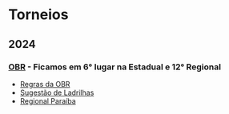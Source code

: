 # Torneios

## 2024

### [OBR](https://obr.robocup.org.br/) - Ficamos em 6° lugar na Estadual e 12° Regional
- [Regras da OBR](https://obr.robocup.org.br/wp-content/uploads/2024/05/2024-Manual-de-Regras-e-Instrucoes-Regional_Estadual-Presencial.v1.1-.pdf)
- [Sugestão de Ladrilhas](https://obr.robocup.org.br/wp-content/uploads/2024/03/Robotica-de-Resgate-Sugestoes-de-Ladrilhos.pdf)
- [Regional Paraíba](https://obr.robocup.org.br/paraiba/)
